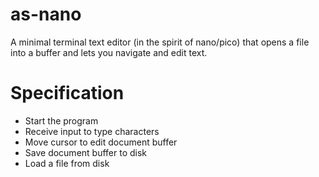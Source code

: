 # as-nano

A minimal terminal text editor (in the spirit of nano/pico) that opens a file into a buffer and lets you navigate and edit text.

# Specification

- Start the program
- Receive input to type characters
- Move cursor to edit document buffer
- Save document buffer to disk
- Load a file from disk